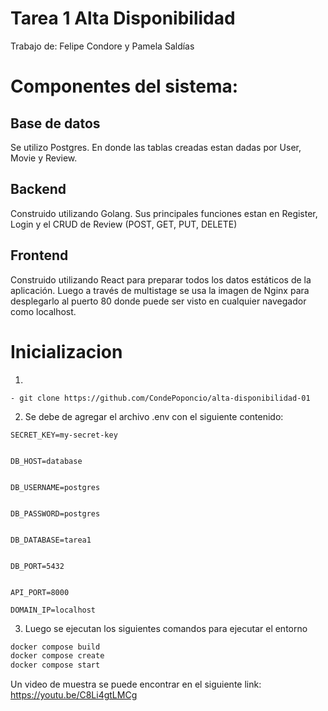 # Tarea 1 Alta Disponibilidad

Trabajo de: Felipe Condore y Pamela Saldías

# Componentes del sistema:

## Base de datos
Se utilizo Postgres. En donde las tablas creadas estan dadas por User, Movie y Review.

## Backend
Construido utilizando Golang. Sus principales funciones estan en Register, Login y el CRUD de Review (POST, GET, PUT, DELETE)

## Frontend
Construido utilizando React para preparar todos los datos estáticos de la aplicación. Luego a través de multistage se usa la imagen de Nginx para desplegarlo al puerto 80 donde puede ser visto en cualquier navegador como localhost.

# Inicializacion
1.
```
- git clone https://github.com/CondePoponcio/alta-disponibilidad-01
```
2. Se debe de agregar el archivo .env con el siguiente contenido:


```env
SECRET_KEY=my-secret-key


DB_HOST=database


DB_USERNAME=postgres


DB_PASSWORD=postgres


DB_DATABASE=tarea1


DB_PORT=5432


API_PORT=8000

DOMAIN_IP=localhost
```

3. Luego se ejecutan los siguientes comandos para ejecutar el entorno
```bash
docker compose build
docker compose create
docker compose start
```

Un video de muestra se puede encontrar en el siguiente link: https://youtu.be/C8Li4gtLMCg